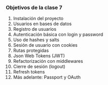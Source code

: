 ### Objetivos de la clase 7

1. Instalación del proyecto
2. Usuarios en bases de datos
3. Registro de usuarios
4. Autenticación básica con login y password
5. Uso de hashes y salts
6. Sesión de usuario con cookies
7. Rutas protegidas
8. Json Web Tokens (JWT)
9. Refactorización con middlewares
10. Cierre de sesión (logout)
11. Refresh tokens
12. Más adelante: Passport y OAuth

